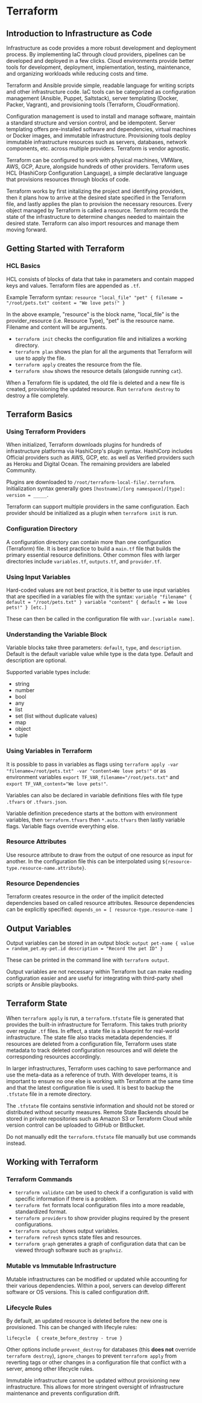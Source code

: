 # Terraform


## Introduction to Infrastructure as Code

Infrastructure as code provides a more robust development and deployment process. By implementing IaC through cloud providers, pipelines can be developed and deployed in a few clicks. Cloud environments provide better tools for development, deployment, implementation, testing, maintenance, and organizing workloads while reducing costs and time.

Terraform and Ansible provide simple, readable language for writing scripts and other infrastructure code. IaC tools can be categorized as configuration management (Ansible, Puppet, Saltstack), server templating (Docker, Packer, Vagrant), and provisioning tools (Terraform, CloudFormation).

Configuration management is used to install and manage software, maintain a standard structure and version control, and be idempotent. Server templating offers pre-installed software and dependencies, virtual machines or Docker images, and immutable infrastructure. Provisioning tools deploy immutable infrastructure resources such as servers, databases, network components, etc. across multiple providers. Terraform is vendor agnostic.

Terraform can be configured to work with physical machines, VMWare, AWS, GCP, Azure, alongside hundreds of other providers. Terraform uses HCL (HashiCorp Configuration Language), a simple declarative language that provisions resources through blocks of code.

Terraform works by first initalizing the project and identifying providers, then it plans how to arrive at the desired state specified in the Terraform file, and lastly applies the plan to provision the necessary resources. Every object managed by Terraform is called a resource. Terraform records the state of the infrastructure to determine changes needed to maintain the desired state. Terraform can also import resources and manage them moving forward.

## Getting Started with Terraform

### HCL Basics

HCL consists of blocks of data that take in parameters and contain mapped keys and values. Terraform files are appended as `.tf`.

Example Terraform syntax:
`
resource "local_file" "pet" {
  filename = "/root/pets.txt"
  content = "We love pets!"
}
`

In the above example, "resource" is the block name, "local_file" is the provider_resource (i.e. Resource Type), "pet" is the resource name. Filename and content will be arguments. 

* `terraform init` checks the configuration file and initializes a working directory.
* `terraform plan` shows the plan for all the arguments that Terraform will use to apply the file.
* `terraform apply` creates the resource from the file.
* `terraform show` shows the resource details (alongside running `cat`).

When a Terraform file is updated, the old file is deleted and a new file is created, provisioning the updated resource. Run `terraform destroy` to destroy a file completely.

## Terraform Basics

### Using Terraform Providers

When initialized, Terraform downloads plugins for hundreds of infrastructure platforma via HashiCorp's plugin syntax. HashiCorp includes Official providers such as AWS, GCP, etc. as well as Verified providers such as Heroku and Digital Ocean. The remaining providers are labeled Community.

Plugins are downloaded to `/root/terraform-local-file/.terraform`. Initialization syntax generally goes `[hostname]/[org namespace]/[type]: version = _____`.

Terraform can support multiple providers in the same configuration. Each provider should be initialized as a plugin when `terraform init` is run.

### Configuration Directory

A configuration directory can contain more than one configuration (Terraform) file. It is best practice to build a `main.tf` file that builds the primary essential resource definitions. Other common files with larger directories include `variables.tf`, `outputs.tf`, and `provider.tf`.

### Using Input Variables

Hard-coded values are not best practice, it is better to use input variables that are specified in a variables file with the syntax:
`
variable "filename" {
  default = "/root/pets.txt"
}
variable "content" {
  default = We love pets!"
}
[etc.]
`

These can then be called in the configuration file with `var.[variable name]`.

### Understanding the Variable Block

Variable blocks take three parameters: `default`, `type`, and `description`. Default is the default variable value while type is the data type. Default and description are optional. 

Supported variable types include:
* string
* number
* bool
* any
* list
* set (list without duplicate values)
* map
* object
* tuple

 ### Using Variables in Terraform

It is possible to pass in variables as flags using `terraform apply -var "filename=/root/pets.txt" -var "content=We love pets!"` or as environment variables `export TF_VAR_filename="/root/pets.txt"` and `export TF_VAR_content="We love pets!"`. 

Variables can also be declared in variable definitions files with file type `.tfvars` or `.tfvars.json`.

Variable definition precedence starts at the bottom with environment variables, then `terraform.tfvars` then `*.auto.tfvars` then lastly variable flags. Variable flags override everything else.

### Resource Attributes

Use resource attribute to draw from the output of one resource as input for another. In the configuration file this can be interpolated using `${resource-type.resource-name.attribute}`.

### Resource Dependencies

Terraform creates resource in the order of the implicit detected dependencies based on called resource attributes. Resource dependencies can be explicitly specified:
`
depends_on = [
  resource-type.resource-name
]
`

## Output Variables

Output variables can be stored in an output block:
`
output pet-name {
  value = random_pet.my-pet.id
  description = "Record the pet ID"
}
`

These can be printed in the command line with `terraform output`. 

Output variables are not necessary within Terraform but can make reading configuration easier and are useful for integrating with third-party shell scripts or Ansible playbooks.


## Terraform State

When `terraform apply` is run, a `terraform.tfstate` file is generated that provides the built-in infrastructure for Terraform. This takes truth priority over regular `.tf` files. In effect, a state file is a blueprint for real-world infrastructure. The state file also tracks metadata dependencies. If resources are deleted from a configuration file, Terraform uses state metadata to track deleted configuration resources and will delete the corresponding resources accordingly. 

In larger infrastructures, Terraform uses caching to save performance and use the meta-data as a reference of truth. With developer teams, it is important to ensure no one else is working with Terraform at the same time and that the latest configuration file is used. It is best to backup the `.tfstate` file in a remote directory.

The `.tfstate` file contains senstivie information and should not be stored or distributed without security measures. Remote State Backends should be stored in private repositories such as Amazon S3 or Terraform Cloud while version control can be uploaded to GitHub or BitBucket.

Do not manually edit the `terraform.tfstate` file manually but use commands instead.

## Working with Terraform

### Terraform Commands

* `terraform validate` can be used to check if a configuration is valid with specific information if there is a problem.
* `terraform fmt` formats local configuration files into a more readable, standardized format.
* `terraform providers` to show provider plugins required by the present configurations.
* `terraform output` shows output variables.
* `terraform refresh` syncs state files and resources.
* `terraform graph` generates a graph of configuration data that can be viewed through software such as `graphviz`.

### Mutable vs Immutable Infrastructure

Mutable infrastructures can be modified or updated while accounting for their various dependencies. Within a pool, servers can develop different software or OS versions. This is called configuration drift.


### Lifecycle Rules

By default, an updated resource is deleted before the new one is provisioned. This can be changed with lifecyle rules:

`
lifecycle  {
  create_before_destroy - true
}
`

Other options include `prevent_destroy` for databases (this **does not** override `terraform destroy`), `ignore_changes` to prevent `terraform apply` from reverting tags or other changes in a configuration file that conflict with a server, among other lifecycle rules.

Immutable infrastructure cannot be updated without provisioning new infrastructure. This allows for more stringent oversight of infrastructure maintenance and prevents configuration drift.
